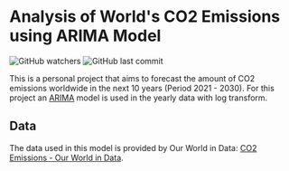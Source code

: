 # Analysis of World's CO2 Emissions using ARIMA Model
![GitHub watchers](https://img.shields.io/github/watchers/cristian-castro-a/CO2_Emissions_Analysis?style=social) ![GitHub last commit](https://img.shields.io/github/last-commit/cristian-castro-a/CO2_Emissions_Analysis)

This is a personal project that aims to forecast the amount of CO2 emissions worldwide in the next 10 years (Period 2021 - 2030). For this project an [ARIMA](https://www.statsmodels.org/dev/generated/statsmodels.tsa.arima.model.ARIMA.html#statsmodels.tsa.arima.model.ARIMA) model is used in the yearly data with log transform.

## Data

The data used in this model is provided by Our World in Data: [CO2 Emissions - Our World in Data](https://github.com/owid/co2-data).